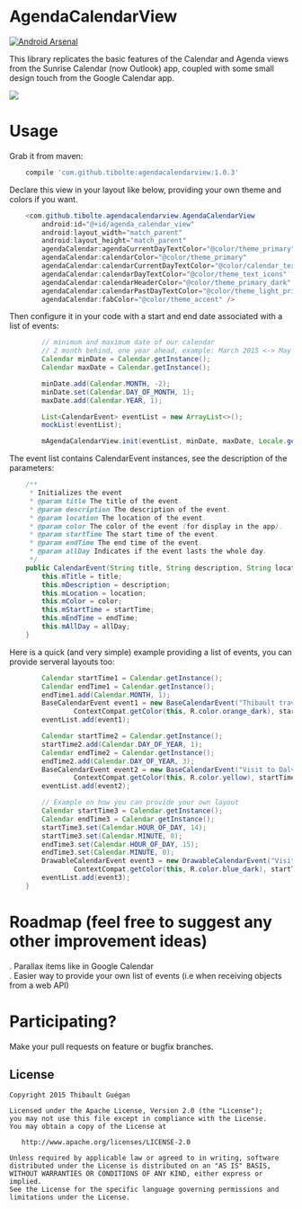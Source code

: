 # AgendaCalendarView

[![Android Arsenal](https://img.shields.io/badge/Android%20Arsenal-AgendaCalendarView-green.svg?style=true)](https://android-arsenal.com/details/1/2796)

This library replicates the basic features of the Calendar and Agenda views from the Sunrise Calendar (now Outlook) app, coupled with some small design touch from the Google Calendar app.  

![](https://raw.githubusercontent.com/Tibolte/AgendaCalendarView/master/demo.gif)  

Usage
===============================

Grab it from maven:

```groovy
    compile 'com.github.tibolte:agendacalendarview:1.0.3'
````  

Declare this view in your layout like below, providing your own theme and colors if you want.

```java
    <com.github.tibolte.agendacalendarview.AgendaCalendarView
        android:id="@+id/agenda_calendar_view"
        android:layout_width="match_parent"
        android:layout_height="match_parent"
        agendaCalendar:agendaCurrentDayTextColor="@color/theme_primary"
        agendaCalendar:calendarColor="@color/theme_primary"
        agendaCalendar:calendarCurrentDayTextColor="@color/calendar_text_current_day"
        agendaCalendar:calendarDayTextColor="@color/theme_text_icons"
        agendaCalendar:calendarHeaderColor="@color/theme_primary_dark"
        agendaCalendar:calendarPastDayTextColor="@color/theme_light_primary"
        agendaCalendar:fabColor="@color/theme_accent" />
````  

Then configure it in your code with a start and end date associated with a list of events:  
```java
        // minimum and maximum date of our calendar
        // 2 month behind, one year ahead, example: March 2015 <-> May 2015 <-> May 2016
        Calendar minDate = Calendar.getInstance();
        Calendar maxDate = Calendar.getInstance();

        minDate.add(Calendar.MONTH, -2);
        minDate.set(Calendar.DAY_OF_MONTH, 1);
        maxDate.add(Calendar.YEAR, 1);

        List<CalendarEvent> eventList = new ArrayList<>();
        mockList(eventList);

        mAgendaCalendarView.init(eventList, minDate, maxDate, Locale.getDefault(), this);
````  

The event list contains CalendarEvent instances, see the description of the parameters:
```java
    /**
     * Initializes the event
     * @param title The title of the event.
     * @param description The description of the event.
     * @param location The location of the event.
     * @param color The color of the event (for display in the app).
     * @param startTime The start time of the event.
     * @param endTime The end time of the event.
     * @param allDay Indicates if the event lasts the whole day.
     */
    public CalendarEvent(String title, String description, String location, int color, Calendar startTime, Calendar endTime, boolean allDay) {
        this.mTitle = title;
        this.mDescription = description;
        this.mLocation = location;
        this.mColor = color;
        this.mStartTime = startTime;
        this.mEndTime = endTime;
        this.mAllDay = allDay;
    }
````
Here is a quick (and very simple) example providing a list of events, you can provide serveral layouts too:

```java
        Calendar startTime1 = Calendar.getInstance();
        Calendar endTime1 = Calendar.getInstance();
        endTime1.add(Calendar.MONTH, 1);
        BaseCalendarEvent event1 = new BaseCalendarEvent("Thibault travels in Iceland", "A wonderful journey!", "Iceland",
                ContextCompat.getColor(this, R.color.orange_dark), startTime1, endTime1, true);
        eventList.add(event1);

        Calendar startTime2 = Calendar.getInstance();
        startTime2.add(Calendar.DAY_OF_YEAR, 1);
        Calendar endTime2 = Calendar.getInstance();
        endTime2.add(Calendar.DAY_OF_YEAR, 3);
        BaseCalendarEvent event2 = new BaseCalendarEvent("Visit to Dalvík", "A beautiful small town", "Dalvík",
                ContextCompat.getColor(this, R.color.yellow), startTime2, endTime2, true);
        eventList.add(event2);

        // Example on how you can provide your own layout
        Calendar startTime3 = Calendar.getInstance();
        Calendar endTime3 = Calendar.getInstance();
        startTime3.set(Calendar.HOUR_OF_DAY, 14);
        startTime3.set(Calendar.MINUTE, 0);
        endTime3.set(Calendar.HOUR_OF_DAY, 15);
        endTime3.set(Calendar.MINUTE, 0);
        DrawableCalendarEvent event3 = new DrawableCalendarEvent("Visit of Harpa", "", "Dalvík",
                ContextCompat.getColor(this, R.color.blue_dark), startTime3, endTime3, false, R.drawable.common_ic_googleplayservices);
        eventList.add(event3);
    }
````  

# Roadmap (feel free to suggest any other improvement ideas)

. Parallax items like in Google Calendar  
. Easier way to provide your own list of events (i.e when receiving objects from a web API)

# Participating?
Make your pull requests on feature or bugfix branches.  

License
-----------

    Copyright 2015 Thibault Guégan

    Licensed under the Apache License, Version 2.0 (the "License");
    you may not use this file except in compliance with the License.
    You may obtain a copy of the License at

       http://www.apache.org/licenses/LICENSE-2.0

    Unless required by applicable law or agreed to in writing, software
    distributed under the License is distributed on an "AS IS" BASIS,
    WITHOUT WARRANTIES OR CONDITIONS OF ANY KIND, either express or implied.
    See the License for the specific language governing permissions and
    limitations under the License.
